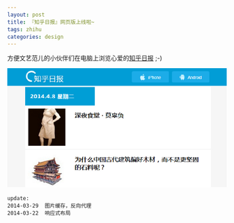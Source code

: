 ```yaml
---
layout: post
title: 『知乎日报』网页版上线啦~
tags: zhihu
categories: design
---
```


方便文艺范儿的小伙伴们在电脑上浏览心爱的[知乎日报][1]  ;-)

<!--more-->

![zhihu-daily][2]

    update:
    2014-03-29  图片缓存，反向代理
    2014-03-22  响应式布局

[1]: http://daily.bikethru.com
[2]: media/img/2013-08-28-1.jpg
